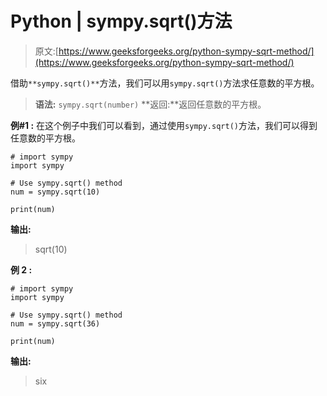 # Python | sympy.sqrt()方法

> 原文:[https://www.geeksforgeeks.org/python-sympy-sqrt-method/](https://www.geeksforgeeks.org/python-sympy-sqrt-method/)

借助`**sympy.sqrt()**`方法，我们可以用`sympy.sqrt()`方法求任意数的平方根。

> **语法:** `sympy.sqrt(number)`
> **返回:**返回任意数的平方根。

**例#1 :**
在这个例子中我们可以看到，通过使用`sympy.sqrt()`方法，我们可以得到任意数的平方根。

```
# import sympy
import sympy

# Use sympy.sqrt() method
num = sympy.sqrt(10)

print(num)
```

**输出:**

> sqrt(10)

**例 2 :**

```
# import sympy
import sympy

# Use sympy.sqrt() method
num = sympy.sqrt(36)

print(num)
```

**输出:**

> six